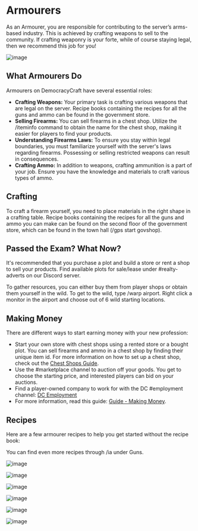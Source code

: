 # Armourers

As an Armourer, you are responsible for contributing to the server’s arms-based industry. This is achieved by crafting weapons to sell to the community. If crafting weaponry is your forte, while of course staying legal, then we recommend this job for you!

![image](https://i.imgur.com/oEoHNBV.png)

## What Armourers Do

Armourers on DemocracyCraft have several essential roles:
- **Crafting Weapons:** Your primary task is crafting various weapons that are legal on the server. Recipe books containing the recipes for all the guns and ammo can be found in the government store.
- **Selling Firearms:** You can sell firearms in a chest shop. Utilize the /iteminfo command to obtain the name for the chest shop, making it easier for players to find your products.
- **Understanding Firearms Laws:** To ensure you stay within legal boundaries, you must familiarize yourself with the server's laws regarding firearms. Possessing or selling restricted weapons can result in consequences.
- **Crafting Ammo:** In addition to weapons, crafting ammunition is a part of your job. Ensure you have the knowledge and materials to craft various types of ammo.

## Crafting

To craft a firearm yourself, you need to place materials in the right shape in a crafting table. Recipe books containing the recipes for all the guns and ammo you can make can be found on the second floor of the government store, which can be found in the town hall (/gps start govshop).

## Passed the Exam? What Now?

It's recommended that you purchase a plot and build a store or rent a shop to sell your products. Find available plots for sale/lease under #realty-adverts on our Discord server.

To gather resources, you can either buy them from player shops or obtain them yourself in the wild. To get to the wild, type /warp airport. Right click a monitor in the airport and choose out of 6 wild starting locations.

## Making Money

There are different ways to start earning money with your new profession:

- Start your own store with chest shops using a rented store or a bought plot. You can sell firearms and ammo in a chest shop by finding their unique item id. For more information on how to set up a chest shop, check out the [Chest Shops Guide](https://wiki.democracycraft.net/features/chestshops/).
- Use the #marketplace channel to auction off your goods. You get to choose the starting price, and interested players can bid on your auctions.
- Find a player-owned company to work for with the DC #employment channel: [DC Employment](https://discord.gg/democracy)
- For more information, read this guide: [Guide - Making Money](https://wiki.democracycraft.net/government/money/).

## Recipes

Here are a few armourer recipes to help you get started without the recipe book:

You can find even more recipes through /ia under Guns.



![image](https://i.gyazo.com/6e50be5c71868e7c3cfc4e72f04d1c99.png)

![image](https://i.gyazo.com/13a1a729bfa36ccad7dd095e81e43cbc.png)

![image](https://i.gyazo.com/c4d7f82c8d432968d35c7044872f5572.png)

![image](https://i.gyazo.com/04c789f7a6541701f40d81caa1e30aa9.png)

![image](https://i.gyazo.com/45c596b7d02b80cf1e321f90eb8eaf39.png)

![image](https://i.gyazo.com/0d75e19baefe34d1744d896baa6064cd.png)
